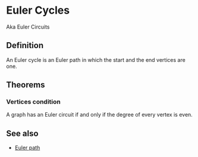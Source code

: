 # Euler Cycles

Aka Euler Circuits

## Definition

An Euler cycle is an Euler path in which the start and the end vertices are one.

## Theorems

### Vertices condition

A graph has an Euler circuit if and only if the degree of every vertex is even.

## See also

- [Euler path](../euler-paths.md#definition)